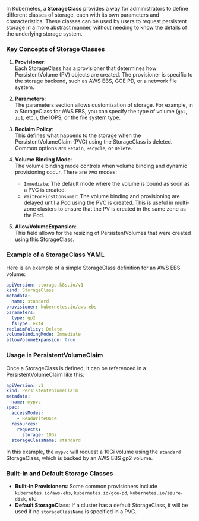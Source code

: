 In Kubernetes, a **StorageClass** provides a way for administrators to define different classes of storage, each with its own parameters and characteristics. These classes can be used by users to request persistent storage in a more abstract manner, without needing to know the details of the underlying storage system.

### Key Concepts of Storage Classes

1. **Provisioner**:  
   Each StorageClass has a provisioner that determines how PersistentVolume (PV) objects are created. The provisioner is specific to the storage backend, such as AWS EBS, GCE PD, or a network file system.

2. **Parameters**:  
   The parameters section allows customization of storage. For example, in a StorageClass for AWS EBS, you can specify the type of volume (`gp2`, `io1`, etc.), the IOPS, or the file system type.

3. **Reclaim Policy**:  
   This defines what happens to the storage when the PersistentVolumeClaim (PVC) using the StorageClass is deleted. Common options are `Retain`, `Recycle`, or `Delete`.

4. **Volume Binding Mode**:  
   The volume binding mode controls when volume binding and dynamic provisioning occur. There are two modes:
   - `Immediate`: The default mode where the volume is bound as soon as a PVC is created.
   - `WaitForFirstConsumer`: The volume binding and provisioning are delayed until a Pod using the PVC is created. This is useful in multi-zone clusters to ensure that the PV is created in the same zone as the Pod.

5. **AllowVolumeExpansion**:  
   This field allows for the resizing of PersistentVolumes that were created using this StorageClass.

### Example of a StorageClass YAML

Here is an example of a simple StorageClass definition for an AWS EBS volume:

```yaml
apiVersion: storage.k8s.io/v1
kind: StorageClass
metadata:
  name: standard
provisioner: kubernetes.io/aws-ebs
parameters:
  type: gp2
  fsType: ext4
reclaimPolicy: Delete
volumeBindingMode: Immediate
allowVolumeExpansion: true
```

### Usage in PersistentVolumeClaim

Once a StorageClass is defined, it can be referenced in a PersistentVolumeClaim like this:

```yaml
apiVersion: v1
kind: PersistentVolumeClaim
metadata:
  name: mypvc
spec:
  accessModes:
    - ReadWriteOnce
  resources:
    requests:
      storage: 10Gi
  storageClassName: standard
```

In this example, the `mypvc` will request a 10Gi volume using the `standard` StorageClass, which is backed by an AWS EBS gp2 volume.

### Built-in and Default Storage Classes

- **Built-in Provisioners**: Some common provisioners include `kubernetes.io/aws-ebs`, `kubernetes.io/gce-pd`, `kubernetes.io/azure-disk`, etc.
- **Default StorageClass**: If a cluster has a default StorageClass, it will be used if no `storageClassName` is specified in a PVC.


